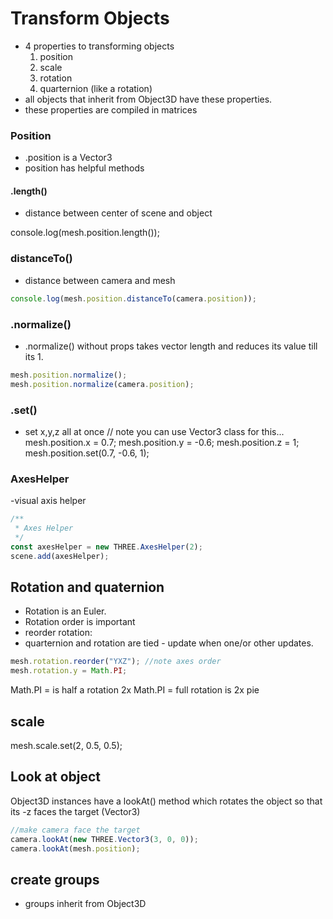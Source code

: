 # Transform Objects

- 4 properties to transforming objects
  1. position
  2. scale
  3. rotation
  4. quarternion (like a rotation)
- all objects that inherit from Object3D have these properties.
- these properties are compiled in matrices

### Position
- .position is a Vector3
- position has helpful methods

#### .length()
- distance between center of scene and object

console.log(mesh.position.length());

### distanceTo()
- distance between camera and mesh
```js
console.log(mesh.position.distanceTo(camera.position));
```

### .normalize()
- .normalize() without props takes vector length and reduces its value till its 1.
```js
mesh.position.normalize();
mesh.position.normalize(camera.position);
```

### .set()
- set x,y,z all at once
// note you can use Vector3 class for this...
mesh.position.x = 0.7;
mesh.position.y = -0.6;
mesh.position.z = 1;
mesh.position.set(0.7, -0.6, 1);

### AxesHelper
-visual axis helper
```js
/**
 * Axes Helper
 */
const axesHelper = new THREE.AxesHelper(2);
scene.add(axesHelper);
```

## Rotation and quaternion
- Rotation is an Euler.
- Rotation order is important
- reorder rotation:
- quarternion and rotation are tied - update when one/or other updates.

```js
mesh.rotation.reorder("YXZ"); //note axes order
mesh.rotation.y = Math.PI;
```

Math.PI = is half a rotation
2x Math.PI = full rotation is 2x pie

## scale
mesh.scale.set(2, 0.5, 0.5);

## Look at object
Object3D instances have a lookAt() method which rotates the object so that its -z faces the target (Vector3)

```js
//make camera face the target
camera.lookAt(new THREE.Vector3(3, 0, 0));
camera.lookAt(mesh.position);
```

## create groups

- groups inherit from Object3D
